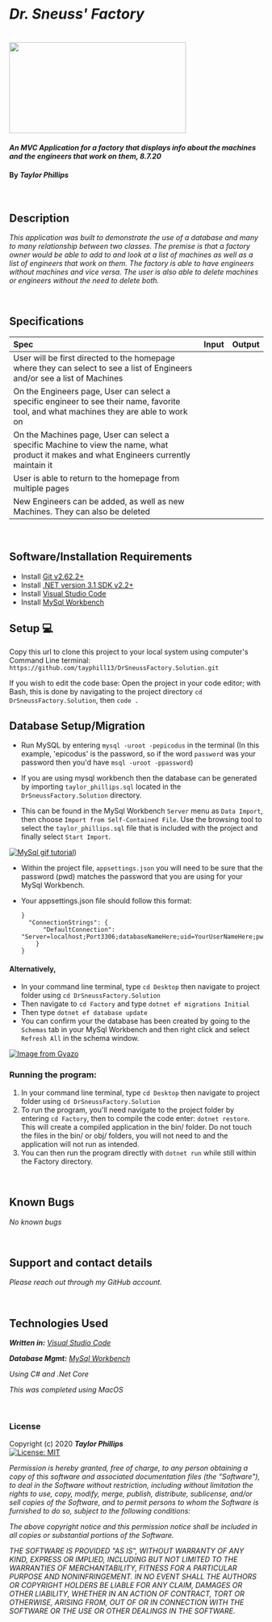 # _Dr. Sneuss' Factory_

<h1 align="left">
  <img width="350" height="180" src="https://vignette.wikia.nocookie.net/seuss/images/8/82/Index-1422208728.jpg/revision/latest/scale-to-width-down/340?cb=20150125175848">
</h1>


#### _An MVC Application for a factory that displays info about the machines and the engineers that work on them, 8.7.20_

#### By _**Taylor Phillips**_

<br>

## Description

_This application was built to demonstrate the use of a database and many to many relationship between two classes.  The premise is that a factory owner would be able to add to and look at a list of machines as well as a list of engineers that work on them.  The factory is able to have engineers without machines and vice versa.  The user is also able to delete machines or engineers without the need to delete both._

<br>

## Specifications

| Spec | Input | Output |
| :--- | :---: | ---: |
| User will be first directed to the homepage where they can select to see a list of Engineers and/or see a list of Machines  |   |   |
| On the Engineers page, User can select a specific engineer to see their name, favorite tool, and what machines they are able to work on |   |   |
| On the Machines page, User can select a specific Machine to view the name, what product it makes and what Engineers currently maintain it |   |     |
| User is able to return to the homepage from multiple pages  |   |     |
| New Engineers can be added, as well as new Machines.  They can also be deleted  |     |     |


<br>

## Software/Installation Requirements
* Install [Git v2.62.2+](https://git-scm.com/downloads/)
* Install [.NET version 3.1 SDK v2.2+](https://dotnet.microsoft.com/download/dotnet-core/2.2)
* Install [Visual Studio Code](https://code.visualstudio.com/)
* Install [MySql Workbench](https://www.mysql.com/products/workbench/)


## Setup 💻

Copy this url to clone this project to your local system using computer's Command Line terminal: 
```https://github.com/tayphill13/DrSneussFactory.Solution.git```

If you wish to edit the code base: Open the project in your code editor; with Bash, this is done by navigating to the project directory `cd DrSneussFactory.Solution`, then `code .`


## Database Setup/Migration

* Run MySQL by entering ```mysql -uroot -pepicodus``` in the terminal (In this example, 'epicodus' is the password, so if the word `password` was your password then you'd have ```msql -uroot -ppassword```)

* If you are using mysql workbench then the database can be generated by importing `taylor_phillips.sql` located in the `DrSneussFactory.Solution` directory.
* This can be found in the MySql Workbench `Server` menu as `Data Import`, then choose `Import from Self-Contained File`.  Use the browsing tool to select the `taylor_phillips.sql` file that is included with the project and finally select `Start Import`.

[![MySql gif tutorial](https://i.gyazo.com/7344f0f1229a3da604673362176a43d4.gif)](https://gyazo.com/7344f0f1229a3da604673362176a43d4))
* Within the project file, `appsettings.json` you will need to be sure that the password (pwd) matches the password that you are using for your MySql Workbench.
* Your appsettings.json file should follow this format: <br>

  ```{
  }
    "ConnectionStrings": {
        "DefaultConnection": "Server=localhost;Port3306;databaseNameHere;uid=YourUserNameHere;pwd=YourPasswordHere;"
      }
  }

#### Alternatively,
* In your command line terminal, type `cd Desktop` then navigate to project folder using `cd DrSneussFactory.Solution`
* Then navigate to `cd Factory` and type ``` dotnet ef migrations Initial ```
* Then type ``` dotnet ef database update ```
* You can confirm your the database has been created by going to the `Schemas` tab in your MySql Workbench and then right click and select `Refresh All` in the schema window.

[![Image from Gyazo](https://i.gyazo.com/5edd4bf2780449d54844cc365939558a.gif)](https://gyazo.com/5edd4bf2780449d54844cc365939558a)

### Running the program:
1. In your command line terminal, type `cd Desktop` then navigate to project folder using `cd DrSneussFactory.Solution`
2. To run the program, you'll need navigate to the project folder by entering `cd Factory`, then to compile the code enter: `dotnet restore`. This will create a compiled application in the bin/ folder.  Do not touch the files in the bin/ or obj/ folders, you will not need to and the application will not run as intended.
3. You can then run the program directly with `dotnet run` while still within the Factory directory.

<br>

## Known Bugs

_No known bugs_

<br>

## Support and contact details

_Please reach out through my GitHub account._

<br>

## Technologies Used

_**Written in:** [Visual Studio Code](https://code.visualstudio.com/)_

_**Database Mgmt:** [MySql Workbench](https://www.mysql.com/products/workbench/)_

_Using C# and .Net Core_

_This was completed using MacOS_

<br>

### License

Copyright (c) 2020 **_Taylor Phillips_**   
[![License: MIT](https://img.shields.io/badge/License-MIT-yellow.svg)](https://opensource.org/licenses/MIT)

*Permission is hereby granted, free of charge, to any person obtaining a copy
of this software and associated documentation files (the "Software"), to deal
in the Software without restriction, including without limitation the rights
to use, copy, modify, merge, publish, distribute, sublicense, and/or sell
copies of the Software, and to permit persons to whom the Software is
furnished to do so, subject to the following conditions:*

*The above copyright notice and this permission notice shall be included in all
copies or substantial portions of the Software.*

*THE SOFTWARE IS PROVIDED "AS IS", WITHOUT WARRANTY OF ANY KIND, EXPRESS OR
IMPLIED, INCLUDING BUT NOT LIMITED TO THE WARRANTIES OF MERCHANTABILITY,
FITNESS FOR A PARTICULAR PURPOSE AND NONINFRINGEMENT. IN NO EVENT SHALL THE
AUTHORS OR COPYRIGHT HOLDERS BE LIABLE FOR ANY CLAIM, DAMAGES OR OTHER
LIABILITY, WHETHER IN AN ACTION OF CONTRACT, TORT OR OTHERWISE, ARISING FROM,
OUT OF OR IN CONNECTION WITH THE SOFTWARE OR THE USE OR OTHER DEALINGS IN THE
SOFTWARE.*